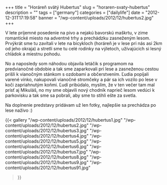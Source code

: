+++
title = "Horáreň svätý Hubertus"
slug = "horaren-svaty-hubertus"
description = ""
tags = ["germany"]
categories = ["dailylife"]
date = "2012-12-31T17:19:58"
banner = "/wp-content/uploads/2012/12/hubertus2.jpg"
+++

V lete príjemné posedenie na pivo a nejakú bavorskú maškrtu, v zime romantické miesto na adventné trhy a prechádzku zasneženým lesom. Prvýkrát sme tu zavítali v lete na bicykloch
(horáreň je v lese pri nás asi 2km od jeho okraja) a stretli sme tu celé rodinky na výletoch,
užívajúcich si lesný chládok a miestnu pohodu.

No a naposledy som náhodou objavila letáčik s programom na predvianočné obdobie a tak sme
zaparkovali pri lese a zasneženou cestou prišli k vianočným stánkom s ozdobami a občerstvením.
Ľudia popíjali varené vínko, nakupovali vianočné stromčeky a pár sa ich vozilo po lese v koči
zapriahnutým koňmi. Ľudí pribúdalo, myslím, že v ten večer tam mal prísť aj Mikuláš, no my sme
objavili nový chodník naprieč lesom vedúci k parkovisku a tak sme sa pobrali, aby sme to stihli
ešte za svetla.

Na doplnenie predstavy pridávam už len fotky, najlepšie sa prechádza po lese naživo :)

{{< gallery
    "/wp-content/uploads/2012/12/hubertus1.jpg"
    "/wp-content/uploads/2012/12/hubertus2.jpg"
    "/wp-content/uploads/2012/12/hubertus3.jpg"
    "/wp-content/uploads/2012/12/hubertus4.jpg"
    "/wp-content/uploads/2012/12/hubertus5.jpg"
    "/wp-content/uploads/2012/12/hubertus6.jpg"
    "/wp-content/uploads/2012/12/hubertus7.jpg"
    "/wp-content/uploads/2012/12/hubertus8.jpg"
    "/wp-content/uploads/2012/12/hubertus9.jpg"
    "/wp-content/uploads/2012/12/hubertus91.jpg"
>}}
